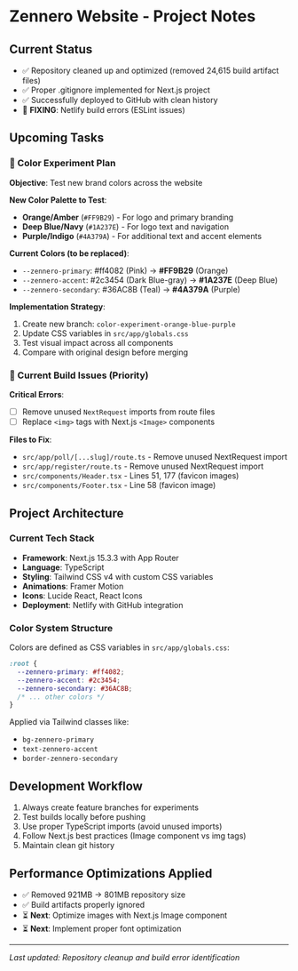 # Zennero Website - Project Notes

## Current Status
- ✅ Repository cleaned up and optimized (removed 24,615 build artifact files)
- ✅ Proper .gitignore implemented for Next.js project
- ✅ Successfully deployed to GitHub with clean history
- 🔧 **FIXING**: Netlify build errors (ESLint issues)

## Upcoming Tasks

### 🎨 Color Experiment Plan
**Objective**: Test new brand colors across the website

**New Color Palette to Test**:
- **Orange/Amber** (`#FF9B29`) - For logo and primary branding
- **Deep Blue/Navy** (`#1A237E`) - For logo text and navigation
- **Purple/Indigo** (`#4A379A`) - For additional text and accent elements

**Current Colors (to be replaced)**:
- `--zennero-primary`: #ff4082 (Pink) → **#FF9B29** (Orange)
- `--zennero-accent`: #2c3454 (Dark Blue-gray) → **#1A237E** (Deep Blue)
- `--zennero-secondary`: #36AC8B (Teal) → **#4A379A** (Purple)

**Implementation Strategy**:
1. Create new branch: `color-experiment-orange-blue-purple`
2. Update CSS variables in `src/app/globals.css`
3. Test visual impact across all components
4. Compare with original design before merging

### 🚨 Current Build Issues (Priority)
**Critical Errors**:
- [ ] Remove unused `NextRequest` imports from route files
- [ ] Replace `<img>` tags with Next.js `<Image>` components

**Files to Fix**:
- `src/app/poll/[...slug]/route.ts` - Remove unused NextRequest import
- `src/app/register/route.ts` - Remove unused NextRequest import  
- `src/components/Header.tsx` - Lines 51, 177 (favicon images)
- `src/components/Footer.tsx` - Line 58 (favicon image)

## Project Architecture

### Current Tech Stack
- **Framework**: Next.js 15.3.3 with App Router
- **Language**: TypeScript
- **Styling**: Tailwind CSS v4 with custom CSS variables
- **Animations**: Framer Motion
- **Icons**: Lucide React, React Icons
- **Deployment**: Netlify with GitHub integration

### Color System Structure
Colors are defined as CSS variables in `src/app/globals.css`:
```css
:root {
  --zennero-primary: #ff4082;
  --zennero-accent: #2c3454;
  --zennero-secondary: #36AC8B;
  /* ... other colors */
}
```

Applied via Tailwind classes like:
- `bg-zennero-primary`
- `text-zennero-accent`
- `border-zennero-secondary`

## Development Workflow
1. Always create feature branches for experiments
2. Test builds locally before pushing
3. Use proper TypeScript imports (avoid unused imports)
4. Follow Next.js best practices (Image component vs img tags)
5. Maintain clean git history

## Performance Optimizations Applied
- ✅ Removed 921MB → 801MB repository size
- ✅ Build artifacts properly ignored
- ⏳ **Next**: Optimize images with Next.js Image component
- ⏳ **Next**: Implement proper font optimization

---
*Last updated: Repository cleanup and build error identification*